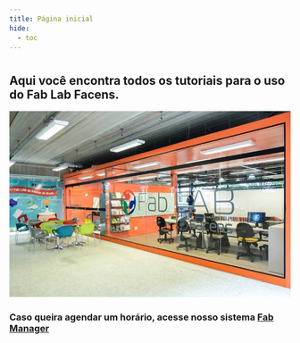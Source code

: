 ```yaml
---
title: Página inicial
hide:
  - toc
---
```


#

## Aqui você encontra todos os tutoriais para o uso do Fab Lab Facens.

![Fab Lab Facens](imagens\fablabfacens.jpg)

### Caso queira agendar um horário, acesse nosso sistema [Fab Manager](https://fabmanager.facens.br)